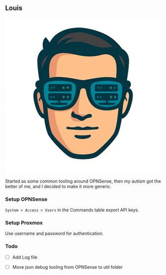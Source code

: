 ## Louis

<p align="center">
    <img src="./assets/logo.png" width="512" alt="Louis Logo" />
</p>
 
Started as some common tooling around OPNSense, then my autism got the better of me, and I decided to make it more generic.

### Setup OPNSense
`System > Access > Users` in the Commands table export API keys.

### Setup Proxmox
Use username and password for authentication.

### Todo
- [ ] Add Log file
- [ ] Move json debug tooling from OPNSense to util folder
 